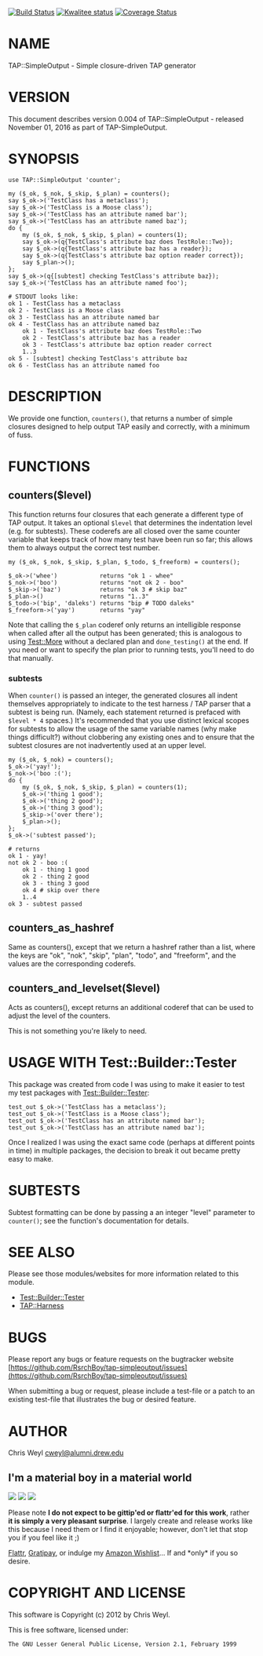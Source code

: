 [![Build Status](https://travis-ci.org/RsrchBoy/tap-simpleoutput.svg?branch=master)](https://travis-ci.org/RsrchBoy/tap-simpleoutput)
[![Kwalitee status](http://cpants.cpanauthors.org/dist/TAP-SimpleOutput.png)](http://cpants.charsbar.org/dist/overview/TAP-SimpleOutput)
[![Coverage Status](https://coveralls.io/repos/RsrchBoy/tap-simpleoutput/badge.svg?branch=master)](https://coveralls.io/r/RsrchBoy/tap-simpleoutput?branch=master)

# NAME

TAP::SimpleOutput - Simple closure-driven TAP generator

# VERSION

This document describes version 0.004 of TAP::SimpleOutput - released November 01, 2016 as part of TAP-SimpleOutput.

# SYNOPSIS

    use TAP::SimpleOutput 'counter';

    my ($_ok, $_nok, $_skip, $_plan) = counters();
    say $_ok->('TestClass has a metaclass');
    say $_ok->('TestClass is a Moose class');
    say $_ok->('TestClass has an attribute named bar');
    say $_ok->('TestClass has an attribute named baz');
    do {
        my ($_ok, $_nok, $_skip, $_plan) = counters(1);
        say $_ok->(q{TestClass's attribute baz does TestRole::Two});
        say $_ok->(q{TestClass's attribute baz has a reader});
        say $_ok->(q{TestClass's attribute baz option reader correct});
        say $_plan->();
    };
    say $_ok->(q{[subtest] checking TestClass's attribute baz});
    say $_ok->('TestClass has an attribute named foo');

    # STDOUT looks like:
    ok 1 - TestClass has a metaclass
    ok 2 - TestClass is a Moose class
    ok 3 - TestClass has an attribute named bar
    ok 4 - TestClass has an attribute named baz
        ok 1 - TestClass's attribute baz does TestRole::Two
        ok 2 - TestClass's attribute baz has a reader
        ok 3 - TestClass's attribute baz option reader correct
        1..3
    ok 5 - [subtest] checking TestClass's attribute baz
    ok 6 - TestClass has an attribute named foo

# DESCRIPTION

We provide one function, `counters()`, that returns a number of simple
closures designed to help output TAP easily and correctly, with a minimum of
fuss.

# FUNCTIONS

## counters($level)

This function returns four closures that each generate a different type of TAP
output.  It takes an optional `$level` that determines the indentation level
(e.g. for subtests).  These coderefs are all closed over the same counter
variable that keeps track of how many test have been run so far; this allows
them to always output the correct test number.

    my ($_ok, $_nok, $_skip, $_plan, $_todo, $_freeform) = counters();

    $_ok->('whee')            returns "ok 1 - whee"
    $_nok->('boo')            returns "not ok 2 - boo"
    $_skip->('baz')           returns "ok 3 # skip baz"
    $_plan->()                returns "1..3"
    $_todo->('bip', 'daleks') returns "bip # TODO daleks"
    $_freeform->('yay')       returns "yay"

Note that calling the `$_plan` coderef only returns an intelligible response
when called after all the output has been generated; this is analogous to
using [Test::More](https://metacpan.org/pod/Test::More) without a declared plan and `done_testing()` at the end.
If you need or want to specify the plan prior to running tests, you'll need to
do that manually.

### subtests

When `counter()` is passed an integer, the generated closures all indent
themselves appropriately to indicate to the test harness / TAP parser that a
subtest is being run.  (Namely, each statement returned is prefaced with
`$level * 4` spaces.)  It's recommended that you use distinct lexical scopes
for subtests to allow the usage of the same variable names (why make things
difficult?) without clobbering any existing ones and to ensure that the
subtest closures are not inadvertently used at an upper level.

    my ($_ok, $_nok) = counters();
    $_ok->('yay!');
    $_nok->('boo :(');
    do {
        my ($_ok, $_nok, $_skip, $_plan) = counters(1);
        $_ok->('thing 1 good');
        $_ok->('thing 2 good');
        $_ok->('thing 3 good');
        $_skip->('over there');
        $_plan->();
    };
    $_ok->('subtest passed');

    # returns
    ok 1 - yay!
    not ok 2 - boo :(
        ok 1 - thing 1 good
        ok 2 - thing 2 good
        ok 3 - thing 3 good
        ok 4 # skip over there
        1..4
    ok 3 - subtest passed

## counters\_as\_hashref

Same as counters(), except that we return a hashref rather than a list, where
the keys are "ok", "nok", "skip", "plan", "todo", and "freeform", and the
values are the corresponding coderefs.

## counters\_and\_levelset($level)

Acts as counters(), except returns an additional coderef that can be used to
adjust the level of the counters.

This is not something you're likely to need.

# USAGE WITH Test::Builder::Tester

This package was created from code I was using to make it easier to test my
test packages with [Test::Builder::Tester](https://metacpan.org/pod/Test::Builder::Tester):

    test_out $_ok->('TestClass has a metaclass');
    test_out $_ok->('TestClass is a Moose class');
    test_out $_ok->('TestClass has an attribute named bar');
    test_out $_ok->('TestClass has an attribute named baz');

Once I realized I was using the exact same code (perhaps at different points
in time) in multiple packages, the decision to break it out became pretty
easy to make.

# SUBTESTS

Subtest formatting can be done by passing a an integer "level" parameter to
`counter()`; see the function's documentation for details.

# SEE ALSO

Please see those modules/websites for more information related to this module.

- [Test::Builder::Tester](https://metacpan.org/pod/Test::Builder::Tester)
- [TAP::Harness](https://metacpan.org/pod/TAP::Harness)

# BUGS

Please report any bugs or feature requests on the bugtracker website
[https://github.com/RsrchBoy/tap-simpleoutput/issues](https://github.com/RsrchBoy/tap-simpleoutput/issues)

When submitting a bug or request, please include a test-file or a
patch to an existing test-file that illustrates the bug or desired
feature.

# AUTHOR

Chris Weyl <cweyl@alumni.drew.edu>

## I'm a material boy in a material world

<div>
    <a href="https://gratipay.com/RsrchBoy/"><img src="http://img.shields.io/gratipay/RsrchBoy.svg" /></a>
    <a href="http://bit.ly/rsrchboys-wishlist"><img src="http://wps.io/wp-content/uploads/2014/05/amazon_wishlist.resized.png" /></a>
    <a href="https://flattr.com/submit/auto?user_id=RsrchBoy&url=https%3A%2F%2Fgithub.com%2FRsrchBoy%2Ftap-simpleoutput&title=RsrchBoy's%20CPAN%20TAP-SimpleOutput&tags=%22RsrchBoy's%20TAP-SimpleOutput%20in%20the%20CPAN%22"><img src="http://api.flattr.com/button/flattr-badge-large.png" /></a>
</div>

Please note **I do not expect to be gittip'ed or flattr'ed for this work**,
rather **it is simply a very pleasant surprise**. I largely create and release
works like this because I need them or I find it enjoyable; however, don't let
that stop you if you feel like it ;)

[Flattr](https://flattr.com/submit/auto?user_id=RsrchBoy&url=https%3A%2F%2Fgithub.com%2FRsrchBoy%2Ftap-simpleoutput&title=RsrchBoy&#x27;s%20CPAN%20TAP-SimpleOutput&tags=%22RsrchBoy&#x27;s%20TAP-SimpleOutput%20in%20the%20CPAN%22),
[Gratipay](https://gratipay.com/RsrchBoy/), or indulge my
[Amazon Wishlist](http://bit.ly/rsrchboys-wishlist)...  If and \*only\* if you so desire.

# COPYRIGHT AND LICENSE

This software is Copyright (c) 2012 by Chris Weyl.

This is free software, licensed under:

    The GNU Lesser General Public License, Version 2.1, February 1999
